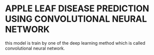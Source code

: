 # APPLE LEAF DISEASE PREDICTION USING CONVOLUTIONAL NEURAL NETWORK
this model is train by one of the deep learning method which is called convolutional neural network.

